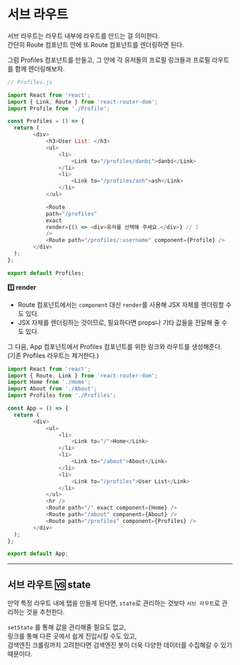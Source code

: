 # 서브 라우트

서브 라우트는 라우트 내부에 라우트를 만드는 걸 의미한다.  
간단히 Route 컴포넌트 안에 또 Route 컴포넌트를 렌더링하면 된다. 

그럼 Profiles 컴포넌트를 만들고, 그 안에 각 유저들의 프로필 링크들과 프로필 라우트를 함께 렌더링해보자. 

```js
// Profiles.js

import React from 'react';
import { Link, Route } from 'react-router-dom';
import Profile from './Profile';

const Profiles = () => {
  return (
		<div>
			<h3>User List: </h3>
			<ul>
				<li>
					<Link to="/profiles/danbi">danbi</Link>
				</li>
				<li>
					<Link to="/profiles/ash">ash</Link>
				</li>
			</ul>

			<Route 
			path="/profiles" 
			exact 
			render={() => <div>유저를 선택해 주세요.</div>} // 1
			/>
			<Route path="/profiles/:username" component={Profile} />
		</div>
  );
};

export default Profiles;
```

**1️⃣ render**
- Route 컴포넌트에서는 `component` 대신 `render`를 사용해 JSX 자체를 렌더링할 수도 있다. 
- JSX 자체를 렌더링하는 것이므로, 필요하다면 props나 기타 값들을 전달해 줄 수도 있다. 


그 다음, App 컴포넌트에서 Profiles 컴포넌트를 위한 링크와 라우트를 생성해준다.   
(기존 Profiles 라우트는 제거한다.)

```js
import React from 'react';
import { Route, Link } from 'react-router-dom';
import Home from './Home';
import About from './About';
import Profiles from './Profiles';

const App = () => {
  return (
		<div>
			<ul>
				<li>
					<Link to="/">Home</Link>
				</li>
				<li>
					<Link to="/about">About</Link>
				</li>
				<li>
					<Link to="/profiles">User List</Link>
				</li>
			</ul>
			<hr />  
			<Route path="/" exact component={Home} />
			<Route path="/about" component={About} />
			<Route path="/profiles" component={Profiles} />
		</div>
  );
};

export default App;
```

---
## 서브 라우트 🆚 state
만약 특정 라우트 내에 탭을 만들게 된다면, `state`로 관리하는 것보다 `서브 라우트`로 관리하는 것을 추천한다. 

`setState` 를 통해 값을 관리해줄 필요도 없고,   
링크를 통해 다른 곳에서 쉽게 진입시킬 수도 있고,    
검색엔진 크롤링까지 고려한다면 검색엔진 봇이 더욱 다양한 데이터를 수집해갈 수 있기 때문이다. 
